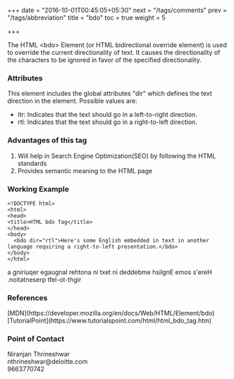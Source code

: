 +++
date = "2016-10-01T00:45:05+05:30"
next = "/tags/comments"
prev = "/tags/abbreviation"
title = "bdo"
toc = true
weight = 5

+++

The HTML <span class='tag-span'>&lt;bdo&gt;</span> Element (or HTML bidirectional override element) is used to override the current directionality of text. It causes the directionality of the characters to be ignored in favor of the specified directionality.

<h3>Attributes</h3>
This element includes the global attributes "dir" which defines the text direction in the element. Possible values are:
<ul>
  <li>ltr: Indicates that the text should go in a left-to-right direction.</li>
  <li>rtl: Indicates that the text should go in a right-to-left direction.</li>
</ul>

<h3>Advantages of this tag</h3>
<ol>
  <li>Will help in Search Engine Optimization(SEO) by following the HTML standards</li>
  <li>Provides semantic meaning to the HTML page</li>
</ol>

<h3>Working Example</h3>

    <!DOCTYPE html>
    <html>
    <head>
    <title>HTML bdo Tag</title>
    </head>
    <body>
      <bdo dir="rtl">Here's some English embedded in text in another language requiring a right-to-left presentation.</bdo>
    </body>
    </html>

<bdo dir="rtl">Here's some English embedded in text in another language requiring a right-to-left presentation.</bdo>

<h3>References</h3>
[MDN](https://developer.mozilla.org/en/docs/Web/HTML/Element/bdo)
<br>
[TutorialPoint](https://www.tutorialspoint.com/html/html_bdo_tag.htm)

<h3>Point of Contact</h3>
Niranjan Thrineshwar <br>
nthrineshwar@deloitte.com <br>
9663770742
